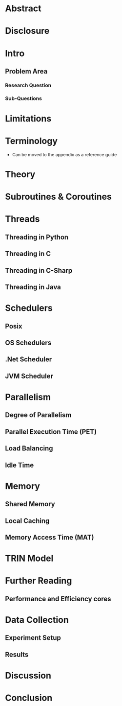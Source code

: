 # Abstract

# Disclosure

# Intro

## Problem Area

### Research Question

### Sub-Questions

# Limitations

# Terminology

- Can be moved to the appendix as a reference guide

# Theory

# Subroutines & Coroutines

# Threads

## Threading in Python

## Threading in C

## Threading in C-Sharp

## Threading in Java

# Schedulers

## Posix

## OS Schedulers

## .Net Scheduler

## JVM Scheduler

# Parallelism

## Degree of Parallelism

## Parallel Execution Time (PET)

## Load Balancing

## Idle Time

# Memory

## Shared Memory

## Local Caching

## Memory Access Time (MAT)

# TRIN Model

# Further Reading

## Performance and Efficiency cores

# Data Collection

## Experiment Setup

## Results

# Discussion

# Conclusion